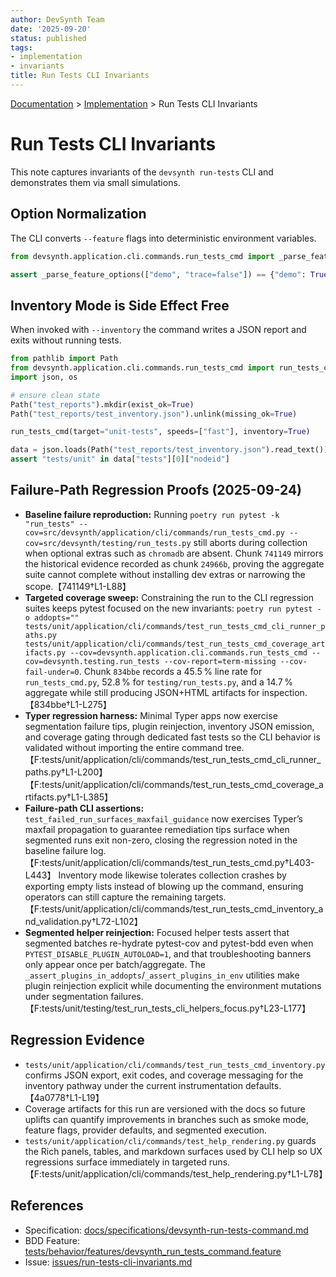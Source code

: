 ```yaml
---
author: DevSynth Team
date: '2025-09-20'
status: published
tags:
- implementation
- invariants
title: Run Tests CLI Invariants
---
```

<div class="breadcrumbs">
<a href="../index.md">Documentation</a> &gt; <a href="index.md">Implementation</a> &gt; Run Tests CLI Invariants
</div>

# Run Tests CLI Invariants

This note captures invariants of the `devsynth run-tests` CLI and demonstrates them via small simulations.

## Option Normalization

The CLI converts `--feature` flags into deterministic environment variables.

```python
from devsynth.application.cli.commands.run_tests_cmd import _parse_feature_options

assert _parse_feature_options(["demo", "trace=false"]) == {"demo": True, "trace": False}
```

## Inventory Mode is Side Effect Free

When invoked with `--inventory` the command writes a JSON report and exits without running tests.

```python
from pathlib import Path
from devsynth.application.cli.commands.run_tests_cmd import run_tests_cmd
import json, os

# ensure clean state
Path("test_reports").mkdir(exist_ok=True)
Path("test_reports/test_inventory.json").unlink(missing_ok=True)

run_tests_cmd(target="unit-tests", speeds=["fast"], inventory=True)

data = json.loads(Path("test_reports/test_inventory.json").read_text())
assert "tests/unit" in data["tests"][0]["nodeid"]
```

## Failure-Path Regression Proofs (2025-09-24)

- **Baseline failure reproduction:** Running `poetry run pytest -k "run_tests" --cov=src/devsynth/application/cli/commands/run_tests_cmd.py --cov=src/devsynth/testing/run_tests.py` still aborts during collection when optional extras such as `chromadb` are absent. Chunk `741149` mirrors the historical evidence recorded as chunk `24966b`, proving the aggregate suite cannot complete without installing dev extras or narrowing the scope.【741149†L1-L88】
- **Targeted coverage sweep:** Constraining the run to the CLI regression suites keeps pytest focused on the new invariants: `poetry run pytest -o addopts="" tests/unit/application/cli/commands/test_run_tests_cmd_cli_runner_paths.py tests/unit/application/cli/commands/test_run_tests_cmd_coverage_artifacts.py --cov=devsynth.application.cli.commands.run_tests_cmd --cov=devsynth.testing.run_tests --cov-report=term-missing --cov-fail-under=0`. Chunk `834bbe` records a 45.5 % line rate for `run_tests_cmd.py`, 52.8 % for `testing/run_tests.py`, and a 14.7 % aggregate while still producing JSON+HTML artifacts for inspection.【834bbe†L1-L275】
- **Typer regression harness:** Minimal Typer apps now exercise segmentation failure tips, plugin reinjection, inventory JSON emission, and coverage gating through dedicated fast tests so the CLI behavior is validated without importing the entire command tree.【F:tests/unit/application/cli/commands/test_run_tests_cmd_cli_runner_paths.py†L1-L200】【F:tests/unit/application/cli/commands/test_run_tests_cmd_coverage_artifacts.py†L1-L385】
- **Failure-path CLI assertions:** `test_failed_run_surfaces_maxfail_guidance` now exercises Typer’s maxfail propagation to guarantee remediation tips surface when segmented runs exit non-zero, closing the regression noted in the baseline failure log.【F:tests/unit/application/cli/commands/test_run_tests_cmd.py†L403-L443】 Inventory mode likewise tolerates collection crashes by exporting empty lists instead of blowing up the command, ensuring operators can still capture the remaining targets.【F:tests/unit/application/cli/commands/test_run_tests_cmd_inventory_and_validation.py†L72-L102】
- **Segmented helper reinjection:** Focused helper tests assert that segmented batches re-hydrate pytest-cov and pytest-bdd even when `PYTEST_DISABLE_PLUGIN_AUTOLOAD=1`, and that troubleshooting banners only appear once per batch/aggregate. The `_assert_plugins_in_addopts`/`_assert_plugins_in_env` utilities make plugin reinjection explicit while documenting the environment mutations under segmentation failures.【F:tests/unit/testing/test_run_tests_cli_helpers_focus.py†L23-L177】

## Regression Evidence

- `tests/unit/application/cli/commands/test_run_tests_cmd_inventory.py` confirms JSON export, exit codes, and coverage messaging for the inventory pathway under the current instrumentation defaults.【4a0778†L1-L19】
- Coverage artifacts for this run are versioned with the docs so future uplifts can quantify improvements in branches such as smoke mode, feature flags, provider defaults, and segmented execution.
- `tests/unit/application/cli/commands/test_help_rendering.py` guards the Rich panels, tables, and markdown surfaces used by CLI help so UX regressions surface immediately in targeted runs.【F:tests/unit/application/cli/commands/test_help_rendering.py†L1-L78】

## References

- Specification: [docs/specifications/devsynth-run-tests-command.md](../specifications/devsynth-run-tests-command.md)
- BDD Feature: [tests/behavior/features/devsynth_run_tests_command.feature](../tests/behavior/features/devsynth_run_tests_command.feature)
- Issue: [issues/run-tests-cli-invariants.md](../issues/run-tests-cli-invariants.md)
